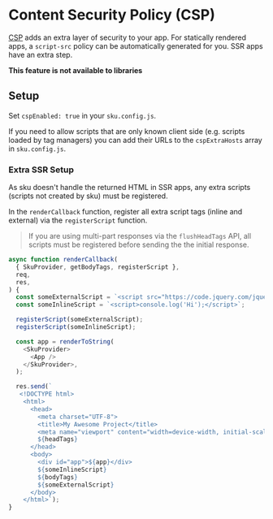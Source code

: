 # Content Security Policy (CSP)

[CSP](https://developer.mozilla.org/en-US/docs/Web/HTTP/CSP) adds an extra layer of security to your app. For statically rendered apps, a `script-src` policy can be automatically generated for you. SSR apps have an extra step.

**This feature is not available to libraries**

## Setup

Set `cspEnabled: true` in your `sku.config.js`.

If you need to allow scripts that are only known client side (e.g. scripts loaded by tag managers) you can add their URLs to the `cspExtraHosts` array in `sku.config.js`.

### Extra SSR Setup

As sku doesn't handle the returned HTML in SSR apps, any extra scripts (scripts not created by sku) must be registered.

In the `renderCallback` function, register all extra script tags (inline and external) via the `registerScript` function.

> If you are using multi-part responses via the `flushHeadTags` API, all scripts must be registered before sending the the initial response.

```js
async function renderCallback(
  { SkuProvider, getBodyTags, registerScript },
  req,
  res,
) {
  const someExternalScript = `<script src="https://code.jquery.com/jquery-3.5.0.slim.min.js"></script>`;
  const someInlineScript = `<script>console.log('Hi');</script>`;

  registerScript(someExternalScript);
  registerScript(someInlineScript);

  const app = renderToString(
    <SkuProvider>
      <App />
    </SkuProvider>,
  );

  res.send(`
   <!DOCTYPE html>
    <html>
      <head>
        <meta charset="UTF-8">
        <title>My Awesome Project</title>
        <meta name="viewport" content="width=device-width, initial-scale=1">
        ${headTags}
      </head>
      <body>
        <div id="app">${app}</div>
        ${someInlineScript}
        ${bodyTags}
        ${someExternalScript}
      </body>
    </html>`);
}
```
